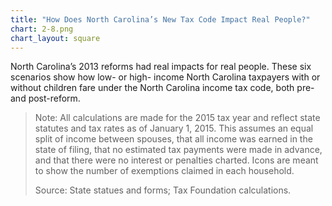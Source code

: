 ```yaml
---
title: "How Does North Carolina’s New Tax Code Impact Real People?"
chart: 2-8.png
chart_layout: square
---
```

North Carolina’s 2013 reforms had real impacts for real people. These six scenarios show how low- or high- income North Carolina taxpayers with or without children fare under the North Carolina income tax code, both pre- and post-reform.

> Note: All calculations are made for the 2015 tax year and reflect state statutes and tax rates as of January 1, 2015. This assumes an equal split of income between spouses, that all income was earned in the state of filing, that no estimated tax payments were made in advance, and that there were no interest or penalties charted. Icons are meant to show the number of exemptions claimed in each household.
>
> Source: State statues and forms; Tax Foundation calculations.
